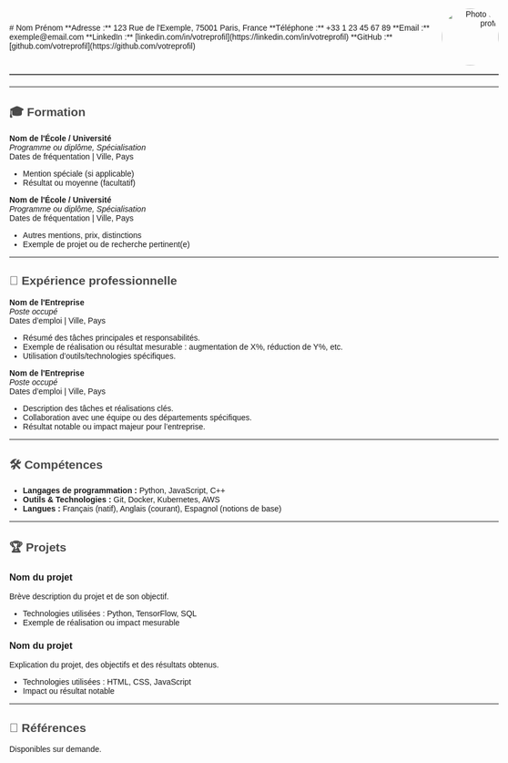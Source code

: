 <style>
  /* Centre la page et donne une largeur max */
  body {
    max-width: 1200px;
    margin: auto;
    font-family: Arial, sans-serif;
  }
  /* Mise en forme pour l'en-tête */
  .header {
    display: flex;
    align-items: center;
    justify-content: space-between;
    margin-bottom: 20px;
    border-bottom: 2px solid #4a4a4a;
    padding-bottom: 15px;
  }
  .header img {
    border-radius: 50%;
    width: 100px;
    height: 100px;
  }
  .contact-info {
    text-align: right;
  }
  h1, h2 {
    color: #4a4a4a;
  }
</style>

<div class="header">
  <div>
    # Nom Prénom
    **Adresse :** 123 Rue de l'Exemple, 75001 Paris, France  
    **Téléphone :** +33 1 23 45 67 89  
    **Email :** exemple@email.com  
    **LinkedIn :** [linkedin.com/in/votreprofil](https://linkedin.com/in/votreprofil)  
    **GitHub :** [github.com/votreprofil](https://github.com/votreprofil)
  </div>
  <div class="contact-info">
    <img src="votre-photo.jpg" alt="Photo de profil">
  </div>
</div>

---

## 🎓 Formation

**Nom de l'École / Université**  
_Programme ou diplôme, Spécialisation_  
Dates de fréquentation | Ville, Pays

- Mention spéciale (si applicable)
- Résultat ou moyenne (facultatif)

**Nom de l'École / Université**  
_Programme ou diplôme, Spécialisation_  
Dates de fréquentation | Ville, Pays

- Autres mentions, prix, distinctions
- Exemple de projet ou de recherche pertinent(e)

---

## 💼 Expérience professionnelle

**Nom de l'Entreprise**  
_Poste occupé_  
Dates d’emploi | Ville, Pays

- Résumé des tâches principales et responsabilités.
- Exemple de réalisation ou résultat mesurable : augmentation de X%, réduction de Y%, etc.
- Utilisation d’outils/technologies spécifiques.

**Nom de l'Entreprise**  
_Poste occupé_  
Dates d’emploi | Ville, Pays

- Description des tâches et réalisations clés.
- Collaboration avec une équipe ou des départements spécifiques.
- Résultat notable ou impact majeur pour l’entreprise.

---

## 🛠 Compétences

- **Langages de programmation :** Python, JavaScript, C++
- **Outils & Technologies :** Git, Docker, Kubernetes, AWS
- **Langues :** Français (natif), Anglais (courant), Espagnol (notions de base)

---

## 🏆 Projets

### Nom du projet
Brève description du projet et de son objectif.

- Technologies utilisées : Python, TensorFlow, SQL
- Exemple de réalisation ou impact mesurable

### Nom du projet
Explication du projet, des objectifs et des résultats obtenus.

- Technologies utilisées : HTML, CSS, JavaScript
- Impact ou résultat notable

---

## 👥 Références

Disponibles sur demande.

